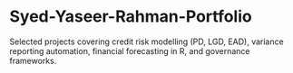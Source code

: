 # Syed-Yaseer-Rahman-Portfolio
Selected projects covering credit risk modelling (PD, LGD, EAD), variance reporting automation, financial forecasting in R, and governance frameworks.
